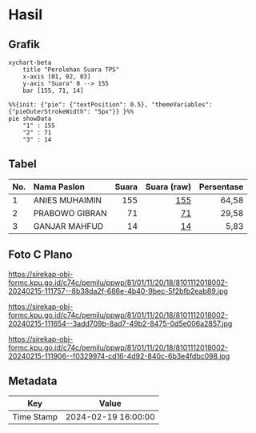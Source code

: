 # Hasil

## Grafik

```mermaid
xychart-beta
    title "Perolehan Suara TPS"
    x-axis [01, 02, 03]
    y-axis "Suara" 0 --> 155
    bar [155, 71, 14]
```

```mermaid
%%{init: {"pie": {"textPosition": 0.5}, "themeVariables": {"pieOuterStrokeWidth": "5px"}} }%%
pie showData
    "1" : 155
    "2" : 71
    "3" : 14
```

## Tabel

| No. | Nama Paslon    | Suara | Suara (raw) | Persentase |
|:--- |:-------------- | -----:| -----------:| ----------:|
| 1   | ANIES MUHAIMIN | 155   | [155][p-1]  | 64,58      |
| 2   | PRABOWO GIBRAN | 71    | [71][p-2]   | 29,58      |
| 3   | GANJAR MAHFUD  | 14    | [14][p-3]   | 5,83       |


[p-1]: https://github.com/gigit-pemilu/pemilu-2024-81-maluku/blob/main/pilpres/hitung-suara/sub/81-maluku/sub/01-maluku-tengah/sub/11-tehoru/sub/2018-tehoru/sub/002-tps/sub/paslon-1.txt
[p-2]: https://github.com/gigit-pemilu/pemilu-2024-81-maluku/blob/main/pilpres/hitung-suara/sub/81-maluku/sub/01-maluku-tengah/sub/11-tehoru/sub/2018-tehoru/sub/002-tps/sub/paslon-2.txt
[p-3]: https://github.com/gigit-pemilu/pemilu-2024-81-maluku/blob/main/pilpres/hitung-suara/sub/81-maluku/sub/01-maluku-tengah/sub/11-tehoru/sub/2018-tehoru/sub/002-tps/sub/paslon-3.txt

## Foto C Plano

https://sirekap-obj-formc.kpu.go.id/c74c/pemilu/ppwp/81/01/11/20/18/8101112018002-20240215-111757--8b38da2f-686e-4b40-9bec-5f2bfb2eab89.jpg

https://sirekap-obj-formc.kpu.go.id/c74c/pemilu/ppwp/81/01/11/20/18/8101112018002-20240215-111654--3add709b-8ad7-49b2-8475-0d5e006a2857.jpg

https://sirekap-obj-formc.kpu.go.id/c74c/pemilu/ppwp/81/01/11/20/18/8101112018002-20240215-111906--f0329974-cd16-4d92-840c-6b3e4fdbc098.jpg


## Metadata

| Key        | Value               |
| ---------- | ------------------- |
| Time Stamp | 2024-02-19 16:00:00 |



